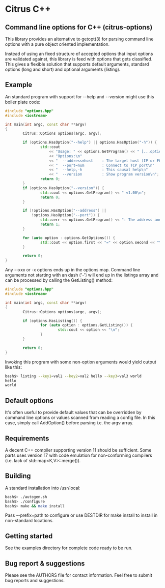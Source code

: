 # Citrus C++

## Command line options for C++ (citrus-options)

This library provides an alternative to getopt(3) for parsing command line options with a pure object oriented implementation. 

Instead of using an fixed structure of accepted options that input options are validated against, this library is feed with options that gets classified. This gives a flexible solution that supports default arguments, standard options (long and short) and optional arguments (listing).

## Example

An standard program with support for --help and --version might use this boiler plate code:

```c++
#include "options.hpp"
#include <iostream>

int main(int argc, const char **argv)
{
        Citrus::Options options(argc, argv);

        if (options.HasOption("--help") || options.HasOption("-h")) {
                std::cout 
                    << "Usage: " << options.GetProgram() << " [...options]\n"
                    << "Options:\n"
                    << "  --address=host    : The target host (IP or FQHN)\n"
                    << "  --port=num        : Connect to TCP port\n"
                    << "  --help,-h         : This causal help\n"
                    << "  --version         : Show program version\n";
                return 0;
        }
        if (options.HasOption("--version")) {
                std::cout << options.GetProgram() << " v1.00\n";
                return 0;
        }

        if (!options.HasOption("--address") || 
            !options.HasOption("--port")) {
                std::cerr << options.GetProgram() << ": The address and port options are required!\n";
                return 1;
        }

        for (auto option : options.GetOptions()) {
                std::cout << option.first << "=" << option.second << "\n";
        }

        return 0;
}
```

Any --xxx or -x options ends up in the options map. Command line arguments not starting with an dash ('-') will end up in the listings array and can be processed by calling the GetListing() method:

```c++
#include "options.hpp"
#include <iostream>

int main(int argc, const char **argv)
{
        Citrus::Options options(argc, argv);

        if (options.HasListing()) {
                for (auto option : options.GetListing()) {
                        std::cout << option << "\n";
                }
        }

        return 0;
}
```
Invoking this program with some non-option arguments would yield output like this:

```bash
bash$> listing --key1=val1 --key2=val2 hello --key3=val3 world
hello
world
```

## Default options

It's often useful to provide default values that can be overridden by command line options or values scanned from reading a config file. In this case, simply call AddOption() before parsing i.e. the argv array.

## Requirements

A decent C++ compiler supporting version 11 should be sufficient. Some parts uses version 17 with code emulation for non-conforming compilers (i.e. lack of std::map<K,V>::merge()).

## Building

A standard installation into /usr/local:

```bash
bash$> ./autogen.sh
bash$> ./configure
bash$> make && make install
```

Pass --prefix=path to configure or use DESTDIR for make install to install in non-standard locations.

## Getting started

See the examples directory for complete code ready to be run.

## Bug report & suggestions

Please see the AUTHORS file for contact information. Feel free to submit bug reports and suggestions.